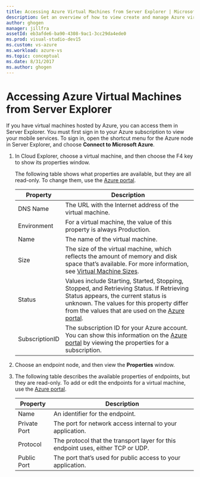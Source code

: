 ```yaml
---
title: Accessing Azure Virtual Machines from Server Explorer | Microsoft Docs
description: Get an overview of how to view create and manage Azure virtual machines (VMs) in Server Explorer in Visual Studio.
author: ghogen
manager: jillfra
assetId: eb3afde6-ba90-4308-9ac1-3cc29da4ede0
ms.prod: visual-studio-dev15
ms.custom: vs-azure
ms.workload: azure-vs
ms.topic: conceptual
ms.date: 8/31/2017
ms.author: ghogen
---
```

# Accessing Azure Virtual Machines from Server Explorer

If you have virtual machines hosted by Azure, you can access them in Server Explorer. You must first sign in to your Azure subscription to view your mobile services. To sign in, open the shortcut menu for the Azure node in Server Explorer, and choose **Connect to Microsoft Azure**.

1. In Cloud Explorer, choose a virtual machine, and then choose the F4 key to show its properties window.

    The following table shows what properties are available, but they are all read-only. To change them, use the [Azure portal](http://go.microsoft.com/fwlink/p/?LinkID=525040).

   | Property | Description |
   | --- | --- |
   | DNS Name |The URL with the Internet address of the virtual machine. |
   | Environment |For a virtual machine, the value of this property is always Production. |
   | Name |The name of the virtual machine. |
   | Size |The size of the virtual machine, which reflects the amount of memory and disk space that’s available. For more information, see [Virtual Machine Sizes](https://docs.microsoft.com/azure/cloud-services/cloud-services-sizes-specs). |
   | Status |Values include Starting, Started, Stopping, Stopped, and Retrieving Status. If Retrieving Status appears, the current status is unknown. The values for this property differ from the values that are used on the [Azure portal](http://go.microsoft.com/fwlink/p/?LinkID=525040). |
   | SubscriptionID |The subscription ID for your Azure account. You can show this information on the [Azure portal](http://go.microsoft.com/fwlink/p/?LinkID=525040) by viewing the properties for a subscription. |
2. Choose an endpoint node, and then view the **Properties** window.
3. The following table describes the available properties of endpoints, but they are read-only. To add or edit the endpoints for a virtual machine, use the [Azure portal](http://go.microsoft.com/fwlink/p/?LinkID=525040).

   | Property | Description |
   | --- | --- |
   | Name |An identifier for the endpoint. |
   | Private Port |The port for network access internal to your application. |
   | Protocol |The protocol that the transport layer for this endpoint uses, either TCP or UDP. |
   | Public Port |The port that’s used for public access to your application. |
